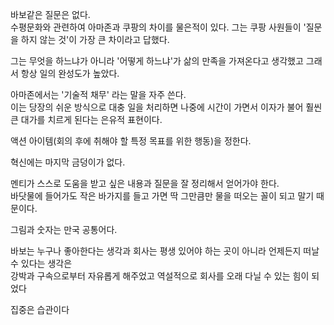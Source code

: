 바보같은 질문은 없다.  
수평문화와 관련하여 아마존과 쿠팡의 차이를 물은적이 있다.
그는 쿠팡 사원들이 '질문을 하지 않는 것'이 가장 큰 차이라고 답했다.

그는 무엇을 하느냐가 아니라 '어떻게 하느냐'가 삶의 만족을 가져온다고 생각했고 그래서 항상 일의 완성도가 높았다.

아마존에서는 '기술적 채무' 라는 말을 자주 쓴다.  
이는 당장의 쉬운 방식으로 대충 일을 처리하면 나중에 시간이 가면서 이자가 불어 훨씬 큰 대가를 치르게 된다는 은유적 표현이다.

액션 아이템(회의 후에 취해야 할 특정 목표를 위한 행동)을 정한다.

혁신에는 마지막 금덩이가 없다.

멘티가 스스로 도움을 받고 싶은 내용과 질문을 잘 정리해서 얻어가야 한다.  
바닷물에 들어가도 작은 바가지를 들고 가면 딱 그만큼만 물을 떠오는 꼴이 되고 말기 때문이다.

그림과 숫자는 만국 공통어다.

바보는 누구나 좋아한다는 생각과 회사는 평생 있어야 하는 곳이 아니라 언제든지 떠날 수 있다는 생각은  
강박과 구속으로부터 자유롭게 해주었고 역설적으로 회사를 오래 다닐 수 있는 힘이 되었다

집중은 습관이다
